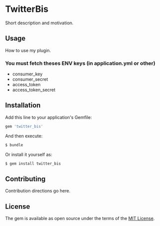 # TwitterBis
Short description and motivation.

## Usage
How to use my plugin.

### You must fetch theses ENV keys (in application.yml or other)
+ consumer_key
+ consumer_secret
+ access_token
+ access_token_secret

## Installation
Add this line to your application's Gemfile:

```ruby
gem 'twitter_bis'
```

And then execute:
```bash
$ bundle
```

Or install it yourself as:
```bash
$ gem install twitter_bis
```

## Contributing
Contribution directions go here.

## License
The gem is available as open source under the terms of the [MIT License](http://opensource.org/licenses/MIT).
